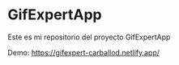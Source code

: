 # GifExpertApp

Este es mi repositorio del proyecto GifExpertApp

Demo: https://gifexpert-carballod.netlify.app/